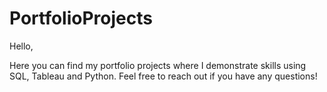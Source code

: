 # PortfolioProjects

Hello,

Here you can find my portfolio projects where I demonstrate skills using SQL, Tableau and Python. Feel free to reach out if you have any questions!

